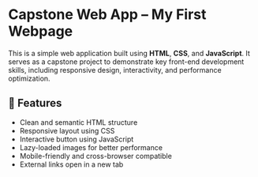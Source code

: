 # Capstone Web App – My First Webpage

This is a simple web application built using **HTML**, **CSS**, and **JavaScript**. It serves as a capstone project to demonstrate key front-end development skills, including responsive design, interactivity, and performance optimization.

## 🚀 Features

- Clean and semantic HTML structure
- Responsive layout using CSS
- Interactive button using JavaScript
- Lazy-loaded images for better performance
- Mobile-friendly and cross-browser compatible
- External links open in a new tab



